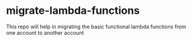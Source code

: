 # migrate-lambda-functions
This repo will help in migrating the basic functional lambda functions from one account to another account
